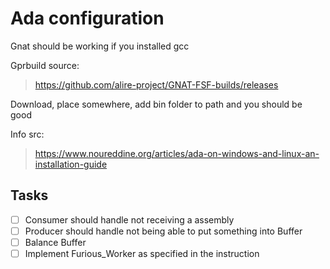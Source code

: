 # Ada configuration

Gnat should be working if you installed gcc

Gprbuild source:

> https://github.com/alire-project/GNAT-FSF-builds/releases

Download, place somewhere, add bin folder to path and you should be good

Info src:

> https://www.noureddine.org/articles/ada-on-windows-and-linux-an-installation-guide

## Tasks

-   [ ] Consumer should handle not receiving a assembly
-   [ ] Producer should handle not being able to put something into Buffer
-   [ ] Balance Buffer
-   [ ] Implement Furious_Worker as specified in the instruction
